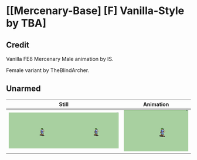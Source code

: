 # [\[Mercenary-Base\] \[F\] Vanilla-Style by TBA]

## Credit

Vanilla FE8 Mercenary Male animation by IS.

Female variant by TheBlindArcher.
	
## Unarmed

| Still | Animation |
| :---: | :-------: |
| ![Unarmed still](./Unarmed_000.png) | ![Unarmed animation](./Unarmed.gif) |
